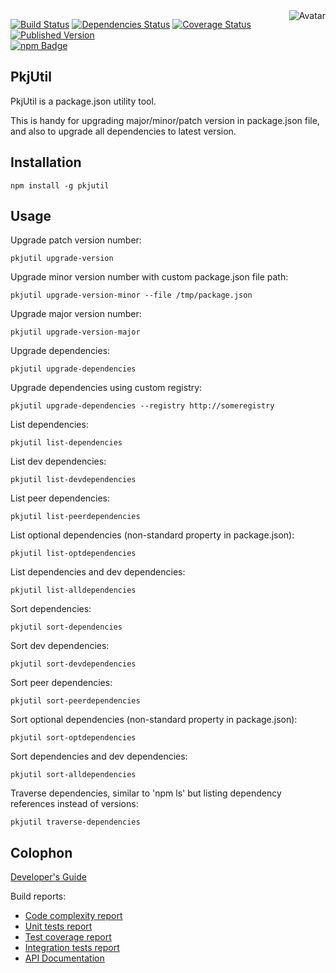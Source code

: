 <img align="right" src="https://raw.github.com/cliffano/pkjutil/master/avatar.jpg" alt="Avatar"/>

[![Build Status](https://img.shields.io/travis/cliffano/pkjutil.svg)](http://travis-ci.org/cliffano/pkjutil)
[![Dependencies Status](https://img.shields.io/david/cliffano/pkjutil.svg)](http://david-dm.org/cliffano/pkjutil)
[![Coverage Status](https://img.shields.io/coveralls/cliffano/pkjutil.svg)](https://coveralls.io/r/cliffano/pkjutil?branch=master)
[![Published Version](https://img.shields.io/npm/v/pkjutil.svg)](http://www.npmjs.com/package/pkjutil)
<br/>
[![npm Badge](https://nodei.co/npm/pkjutil.png)](http://npmjs.org/package/pkjutil)

PkjUtil 
------

PkjUtil is a package.json utility tool.

This is handy for upgrading major/minor/patch version in package.json file, and also to upgrade all dependencies to latest version.

Installation
------------

    npm install -g pkjutil

Usage
-----

Upgrade patch version number:

    pkjutil upgrade-version

Upgrade minor version number with custom package.json file path:

    pkjutil upgrade-version-minor --file /tmp/package.json

Upgrade major version number:

    pkjutil upgrade-version-major

Upgrade dependencies:

    pkjutil upgrade-dependencies

Upgrade dependencies using custom registry:

    pkjutil upgrade-dependencies --registry http://someregistry

List dependencies:

    pkjutil list-dependencies

List dev dependencies:

    pkjutil list-devdependencies

List peer dependencies:

    pkjutil list-peerdependencies

List optional dependencies (non-standard property in package.json):

    pkjutil list-optdependencies

List dependencies and dev dependencies:

    pkjutil list-alldependencies

Sort dependencies:

    pkjutil sort-dependencies

Sort dev dependencies:

    pkjutil sort-devdependencies

Sort peer dependencies:

    pkjutil sort-peerdependencies

Sort optional dependencies (non-standard property in package.json):

    pkjutil sort-optdependencies

Sort dependencies and dev dependencies:

    pkjutil sort-alldependencies

Traverse dependencies, similar to 'npm ls' but listing dependency references instead of versions:

    pkjutil traverse-dependencies

Colophon
--------

[Developer's Guide](http://cliffano.github.io/developers_guide.html#nodejs)

Build reports:

* [Code complexity report](http://cliffano.github.io/pkjutil/complexity/plato/index.html)
* [Unit tests report](http://cliffano.github.io/pkjutil/test/buster.out)
* [Test coverage report](http://cliffano.github.io/pkjutil/coverage/buster-istanbul/lcov-report/lib/index.html)
* [Integration tests report](http://cliffano.github.io/pkjutil/test-integration/cmdt.out)
* [API Documentation](http://cliffano.github.io/pkjutil/doc/dox-foundation/index.html)
